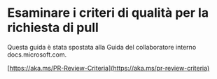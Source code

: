 # <a name="quality-criteria-for-pull-request-review"></a>Esaminare i criteri di qualità per la richiesta di pull

Questa guida è stata spostata alla Guida del collaboratore interno docs.microsoft.com.

[https://aka.ms/PR-Review-Criteria](https://aka.ms/pr-review-criteria)